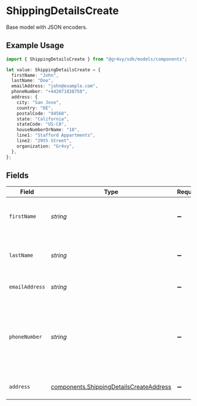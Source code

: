 # ShippingDetailsCreate

Base model with JSON encoders.

## Example Usage

```typescript
import { ShippingDetailsCreate } from "@gr4vy/sdk/models/components";

let value: ShippingDetailsCreate = {
  firstName: "John",
  lastName: "Doe",
  emailAddress: "john@example.com",
  phoneNumber: "+442071838750",
  address: {
    city: "San Jose",
    country: "DE",
    postalCode: "94560",
    state: "California",
    stateCode: "US-CA",
    houseNumberOrName: "10",
    line1: "Stafford Appartments",
    line2: "29th Street",
    organization: "Gr4vy",
  },
};
```

## Fields

| Field                                                                                              | Type                                                                                               | Required                                                                                           | Description                                                                                        | Example                                                                                            |
| -------------------------------------------------------------------------------------------------- | -------------------------------------------------------------------------------------------------- | -------------------------------------------------------------------------------------------------- | -------------------------------------------------------------------------------------------------- | -------------------------------------------------------------------------------------------------- |
| `firstName`                                                                                        | *string*                                                                                           | :heavy_minus_sign:                                                                                 | The first name(s) or given name for the buyer.                                                     | John                                                                                               |
| `lastName`                                                                                         | *string*                                                                                           | :heavy_minus_sign:                                                                                 | The last name, or family name, of the buyer.                                                       | Doe                                                                                                |
| `emailAddress`                                                                                     | *string*                                                                                           | :heavy_minus_sign:                                                                                 | The email address for the buyer.                                                                   | john@example.com                                                                                   |
| `phoneNumber`                                                                                      | *string*                                                                                           | :heavy_minus_sign:                                                                                 | The phone number for the buyer which should be formatted according to the E164 number standard.    | +14155552671                                                                                       |
| `address`                                                                                          | [components.ShippingDetailsCreateAddress](../../models/components/shippingdetailscreateaddress.md) | :heavy_minus_sign:                                                                                 | The billing address for the buyer.                                                                 |                                                                                                    |